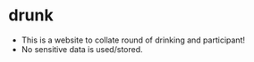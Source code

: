 # drunk
* This is a website to collate round of drinking and participant!
* No sensitive data is used/stored.
